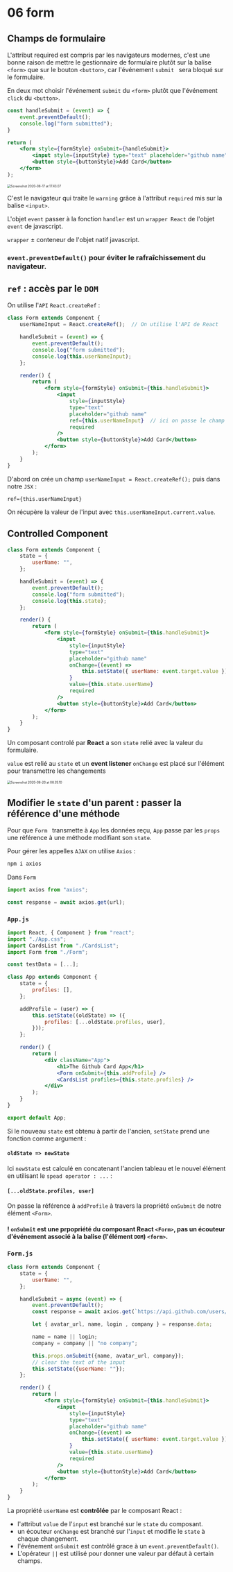 # 06 form

## Champs de formulaire

L'attribut required est compris par les navigateurs modernes, c'est une bonne raison de mettre le gestionnaire de formulaire plutôt sur la balise `<form>` que sur le bouton `<button>`, car l'événement `submit ` sera bloqué sur le formulaire.

En deux mot choisir l'événement `submit` du `<form>` plutôt que l'événement `click` du `<button>`.

```jsx
const handleSubmit = (event) => {
    event.preventDefault();
    console.log("form submitted");
}

return (
    <form style={formStyle} onSubmit={handleSubmit}>
        <input style={inputStyle} type="text" placeholder="github name" required />
        <button style={buttonStyle}>Add Card</button>
    </form>
);
```

<img src="assets/Screenshot 2020-08-17 at 17.43.07.png" alt="Screenshot 2020-08-17 at 17.43.07" style="zoom:50%;" />

C'est le navigateur qui traite le `warning` grâce à l'attribut `required` mis sur la balise `<input>`.

L'objet `event` passer à la fonction `handler` est un `wrapper React` de l'objet `event` de javascript.

`wrapper` ± conteneur de l'objet natif javascript.

### `event.preventDefault()` pour éviter le rafraîchissement du navigateur.



## `ref` : accès par le `DOM`

On utilise l'`API` `React.createRef` :

```jsx
class Form extends Component {
    userNameInput = React.createRef();  // On utilise l'API de React

    handleSubmit = (event) => {
        event.preventDefault();
        console.log("form submitted");
        console.log(this.userNameInput);
    };

    render() {
        return (
            <form style={formStyle} onSubmit={this.handleSubmit}>
                <input
                    style={inputStyle}
                    type="text"
                    placeholder="github name"
                    ref={this.userNameInput}  // ici on passe le champ à l'attribut
                    required
                />
                <button style={buttonStyle}>Add Card</button>
            </form>
        );
    }
}
```

D'abord on crée un champ `userNameInput = React.createRef();` puis dans notre `JSX` :

`ref={this.userNameInput}`

On récupère la valeur de l'input avec `this.userNameInput.current.value`.



## Controlled Component

```jsx
class Form extends Component {
    state = {
        userName: "",
    };

    handleSubmit = (event) => {
        event.preventDefault();
        console.log("form submitted");
        console.log(this.state);
    };

    render() {
        return (
            <form style={formStyle} onSubmit={this.handleSubmit}>
                <input
                    style={inputStyle}
                    type="text"
                    placeholder="github name"
                    onChange={(event) =>
                        this.setState({ userName: event.target.value })
                    }
                    value={this.state.userName}
                    required
                />
                <button style={buttonStyle}>Add Card</button>
            </form>
        );
    }
}
```

Un composant controlé par **React** a son `state` relié avec la valeur du formulaire.

`value` est relié au `state` et un **event listener**  `onChange` est placé sur l'élément pour transmettre les changements

<img src="assets/Screenshot 2020-08-20 at 08.35.10.png" alt="Screenshot 2020-08-20 at 08.35.10" style="zoom:50%;" />



## Modifier le `state` d'un parent : passer la référence d'une méthode

Pour que `Form ` transmette à `App` les données reçu, `App` passe par les `props` une référence à une méthode modifiant son `state`.

Pour gérer les appelles `AJAX` on utilise `Axios` :

```bash
npm i axios
```

Dans `Form`

```jsx
import axios from "axios";
```

```jsx
const response = await axios.get(url);
```

### `App.js`

```jsx
import React, { Component } from "react";
import "./App.css";
import CardsList from "./CardsList";
import Form from "./Form";

const testData = [...];

class App extends Component {
    state = {
        profiles: [],
    };

    addProfile = (user) => {
        this.setState((oldState) => ({
            profiles: [...oldState.profiles, user],
        }));
    };

    render() {
        return (
            <div className="App">
                <h1>The Github Card App</h1>
                <Form onSubmit={this.addProfile} />
                <CardsList profiles={this.state.profiles} />
            </div>
        );
    }
}

export default App;
```

Si le nouveau `state` est obtenu à partir de l'ancien, `setState` prend une fonction comme argument :

#### `oldState => newState`

Ici `newState` est calculé en concatenant l'ancien tableau et le nouvel élément en utilisant le `spead operator : ...` :

#### `[...oldState.profiles, user]`

On passe la référence à `addProfile` à travers la propriété `onSubmit` de notre élément `<Form>`.

#### ! `onSubmit` est une prpopriété du composant React `<Form>`, pas un écouteur d'événement associé à la balise (l'élément `DOM`) `<form>`.

### `Form.js`

```jsx
class Form extends Component {
    state = {
        userName: "",
    };

    handleSubmit = async (event) => {
        event.preventDefault();
        const response = await axios.get(`https://api.github.com/users/${this.state.userName}`);

        let { avatar_url, name, login , company } = response.data;

        name = name || login;
        company = company || "no company";

        this.props.onSubmit({name, avatar_url, company});
        // clear the text of the input
        this.setState({userName: ""});
    };

    render() {
        return (
            <form style={formStyle} onSubmit={this.handleSubmit}>
                <input
                    style={inputStyle}
                    type="text"
                    placeholder="github name"
                    onChange={(event) =>
                        this.setState({ userName: event.target.value })
                    }
                    value={this.state.userName}
                    required
                />
                <button style={buttonStyle}>Add Card</button>
            </form>
        );
    }
}
```

La propriété `userName` est **contrôlée** par le composant React :

- l'attribut `value` de l'`input` est branché sur le `state` du composant.
- un écouteur `onChange` est branché sur l'`input` et modifie le `state` à chaque changement.
- l'événement `onSubmit` est contrôlé grace à un `event.preventDefault()`.
- L'opérateur `||` est utilisé pour donner une valeur par défaut à certain champs.